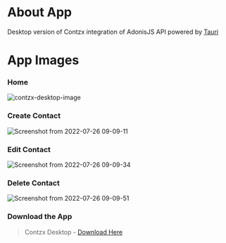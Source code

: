 # About App
Desktop version of Contzx integration of AdonisJS API powered by [Tauri](https://tauri.app/)

# App Images

### Home
![contzx-desktop-image](https://user-images.githubusercontent.com/107969452/180901016-794baff2-5174-4ccf-9f98-0e03695a6601.png)

### Create Contact
![Screenshot from 2022-07-26 09-09-11](https://user-images.githubusercontent.com/107969452/180901118-b1712452-1961-4310-8c5f-7904f00205e4.png)

### Edit Contact
![Screenshot from 2022-07-26 09-09-34](https://user-images.githubusercontent.com/107969452/180901140-d32f1b97-aa34-43a1-b7a6-be5b46ed030a.png)

### Delete Contact
![Screenshot from 2022-07-26 09-09-51](https://user-images.githubusercontent.com/107969452/180901163-6197e7ac-58d4-451c-abea-b95f649aaaf7.png)


### Download the App

> Contzx Desktop - [Download Here](https://bit.ly/contzx-desktop)
